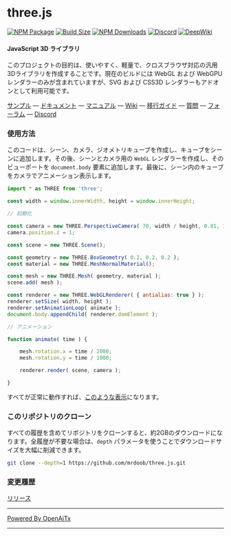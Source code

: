 # three.js

[![NPM Package][npm]][npm-url]
[![Build Size][build-size]][build-size-url]
[![NPM Downloads][npm-downloads]][npmtrends-url]
[![Discord][discord]][discord-url]
[![DeepWiki][deepwiki]][deepwiki-url]

#### JavaScript 3D ライブラリ

このプロジェクトの目的は、使いやすく、軽量で、クロスブラウザ対応の汎用3Dライブラリを作成することです。現在のビルドには WebGL および WebGPU レンダラーのみが含まれていますが、SVG および CSS3D レンダラーもアドオンとして利用可能です。

[サンプル](https://threejs.org/examples/) &mdash;
[ドキュメント](https://threejs.org/docs/) &mdash;
[マニュアル](https://threejs.org/manual/) &mdash;
[Wiki](https://github.com/mrdoob/three.js/wiki) &mdash;
[移行ガイド](https://github.com/mrdoob/three.js/wiki/Migration-Guide) &mdash;
[質問](https://stackoverflow.com/questions/tagged/three.js) &mdash;
[フォーラム](https://discourse.threejs.org/) &mdash;
[Discord](https://discord.gg/56GBJwAnUS)

### 使用方法

このコードは、シーン、カメラ、ジオメトリキューブを作成し、キューブをシーンに追加します。その後、シーンとカメラ用の `WebGL` レンダラーを作成し、そのビューポートを `document.body` 要素に追加します。最後に、シーン内のキューブをカメラでアニメーション表示します。

```javascript
import * as THREE from 'three';

const width = window.innerWidth, height = window.innerHeight;

// 初期化

const camera = new THREE.PerspectiveCamera( 70, width / height, 0.01, 10 );
camera.position.z = 1;

const scene = new THREE.Scene();

const geometry = new THREE.BoxGeometry( 0.2, 0.2, 0.2 );
const material = new THREE.MeshNormalMaterial();

const mesh = new THREE.Mesh( geometry, material );
scene.add( mesh );

const renderer = new THREE.WebGLRenderer( { antialias: true } );
renderer.setSize( width, height );
renderer.setAnimationLoop( animate );
document.body.appendChild( renderer.domElement );

// アニメーション

function animate( time ) {

	mesh.rotation.x = time / 2000;
	mesh.rotation.y = time / 1000;

	renderer.render( scene, camera );

}
```

すべてが正常に動作すれば、[このような表示](https://jsfiddle.net/v98k6oze/)になります。

### このリポジトリのクローン

すべての履歴を含めてリポジトリをクローンすると、約2GBのダウンロードになります。全履歴が不要な場合は、`depth` パラメータを使うことでダウンロードサイズを大幅に削減できます。

```sh
git clone --depth=1 https://github.com/mrdoob/three.js.git
```

### 変更履歴

[リリース](https://github.com/mrdoob/three.js/releases)


[npm]: https://img.shields.io/npm/v/three
[npm-url]: https://www.npmjs.com/package/three
[build-size]: https://badgen.net/bundlephobia/minzip/three
[build-size-url]: https://bundlephobia.com/result?p=three
[npm-downloads]: https://img.shields.io/npm/dw/three
[npmtrends-url]: https://www.npmtrends.com/three
[discord]: https://img.shields.io/discord/685241246557667386
[discord-url]: https://discord.gg/56GBJwAnUS
[deepwiki]: https://deepwiki.com/badge.svg
[deepwiki-url]: https://deepwiki.com/mrdoob/three.js

---

[Powered By OpenAiTx](https://github.com/OpenAiTx/OpenAiTx)

---